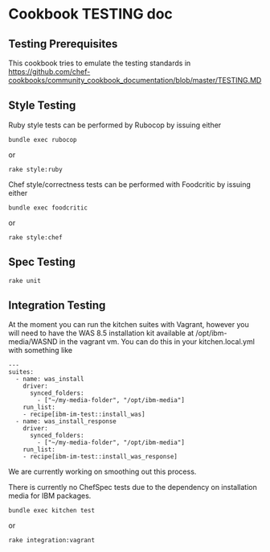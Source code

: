 
Cookbook TESTING doc
====================

Testing Prerequisites
---------------------
This cookbook tries to emulate the testing standards in https://github.com/chef-cookbooks/community_cookbook_documentation/blob/master/TESTING.MD

Style Testing
-------------
Ruby style tests can be performed by Rubocop by issuing either
```
bundle exec rubocop
```
or
```
rake style:ruby
```

Chef style/correctness tests can be performed with Foodcritic by issuing either
```
bundle exec foodcritic
```
or
```
rake style:chef
```

Spec Testing
-------------
```
rake unit
```

Integration Testing
-------------------
 At the moment you can run the kitchen suites with Vagrant, however you will need to have the WAS 8.5 installation kit available at /opt/ibm-media/WASND in the vagrant vm.
You can do this in your kitchen.local.yml with something like
```
---
suites:
  - name: was_install
    driver:
      synced_folders:
        - ["~/my-media-folder", "/opt/ibm-media"]
    run_list:
    - recipe[ibm-im-test::install_was]
  - name: was_install_response
    driver:
      synced_folders:
        - ["~/my-media-folder", "/opt/ibm-media"]
    run_list:
    - recipe[ibm-im-test::install_was_response]
```

 We are currently working on smoothing out this process.

 There is currently no ChefSpec tests due to the dependency on installation media for IBM packages.

```
bundle exec kitchen test
```
or
```
rake integration:vagrant
```
